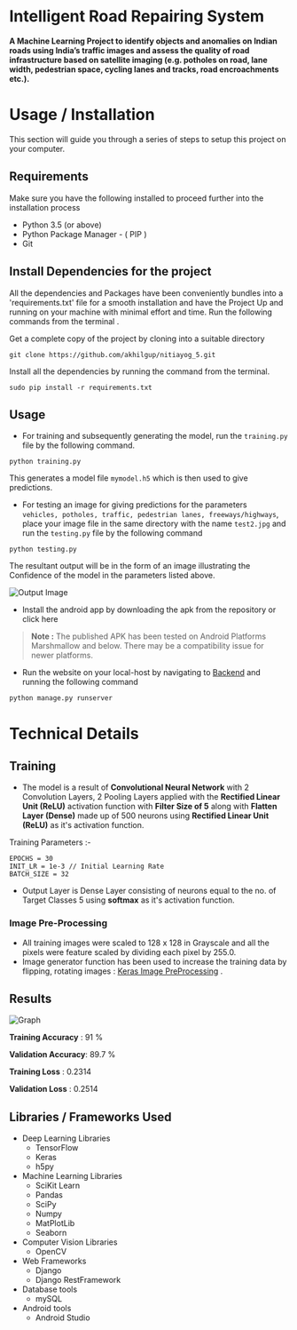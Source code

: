 # Intelligent Road Repairing System

**A Machine Learning Project to identify objects and anomalies on
Indian roads using India’s traffic images and assess the quality of road
infrastructure based on satellite imaging (e.g. potholes on road, lane width,
pedestrian space, cycling lanes and tracks, road encroachments etc.).**


# Usage / Installation

This section will guide you through a series of steps to setup this project on your computer.

## Requirements

Make sure you have the following installed to proceed further into the installation process

 - Python 3.5 (or above)
 - Python Package Manager - ( PIP )
 - Git 

##  Install Dependencies for the project

All the dependencies and Packages have been conveniently bundles into a 'requirements.txt' file for a smooth installation and have the Project Up and running on your machine with minimal effort and time.
Run the following commands from the terminal .

Get a complete copy of the project by cloning into a suitable directory

    git clone https://github.com/akhilgup/nitiayog_5.git
  
 Install all the dependencies by running the command from the terminal.

    sudo pip install -r requirements.txt

## Usage

 - For training and subsequently generating the model, run the ```training.py``` file by the following command.
```
python training.py
```
This generates a model file ```mymodel.h5``` which is then used to give predictions.

-  For testing an image for giving predictions for the parameters ``` vehicles, potholes, traffic, pedestrian lanes, freeways/highways```,  place your image file in the same directory with the name ```test2.jpg``` and run the ```testing.py``` file by the following command 
```
python testing.py
```
The resultant output will be in the form of an image illustrating the Confidence of the model in the parameters listed above.

![Output Image](https://github.com/akhilgup/nitiayog_5/raw/master/result.jpg)

- Install the android app by downloading the apk from the repository or click here
> **Note :** The published APK has been tested on Android Platforms Marshmallow and below. There may be a compatibility issue for newer platforms.
- Run the website on your local-host by navigating to [Backend](https://github.com/akhilgup/nitiayog_5/tree/master/backend) and running the following command
```
python manage.py runserver
```

# Technical Details


## Training 

- The model is a result of **Convolutional Neural Network** with 2 Convolution Layers, 2 Pooling Layers applied with the **Rectified Linear Unit (ReLU)** activation function with **Filter Size of 5** along with **Flatten Layer (Dense)** made up of 500 neurons using **Rectified Linear Unit (ReLU)** as it's activation function. 

Training Parameters :-
``` 
EPOCHS = 30
INIT_LR = 1e-3 // Initial Learning Rate
BATCH_SIZE = 32
```
- Output Layer is Dense Layer consisting of neurons equal to the no. of Target Classes 5 using **softmax** as it's activation function.
### Image Pre-Processing 
- All training images were scaled to 128 x 128 in Grayscale and all the pixels were feature scaled by dividing each pixel by 255.0. 
- Image generator function has been used to increase the training data by flipping, rotating images : [Keras Image PreProcessing](https://keras.io/preprocessing/image/) .

## Results

![Graph](https://github.com/akhilgup/nitiayog_5/raw/master/Figure_1.png)

**Training Accuracy** : 91 %

**Validation Accuracy**: 89.7 % 

**Training Loss** : 0.2314

**Validation Loss** : 0.2514

## Libraries / Frameworks Used

 * Deep Learning Libraries
	 * TensorFlow
	 * Keras
	 * h5py
* Machine Learning Libraries
	 * SciKit Learn
	 * Pandas
	 * SciPy
	 * Numpy
	 * MatPlotLib
	 * Seaborn
* Computer Vision Libraries
	* OpenCV
* Web Frameworks
	* Django
	* Django RestFramework
* Database tools
	* mySQL
* Android tools
	* Android Studio

